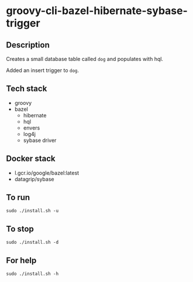 # groovy-cli-bazel-hibernate-sybase-trigger

## Description
Creates a small database table
called `dog` and populates with hql.

Added an insert trigger to `dog`.

## Tech stack
- groovy
- bazel
  - hibernate
  - hql
  - envers
  - log4j
  - sybase driver

## Docker stack
- l.gcr.io/google/bazel:latest
- datagrip/sybase

## To run
`sudo ./install.sh -u`

## To stop
`sudo ./install.sh -d`

## For help
`sudo ./install.sh -h`

